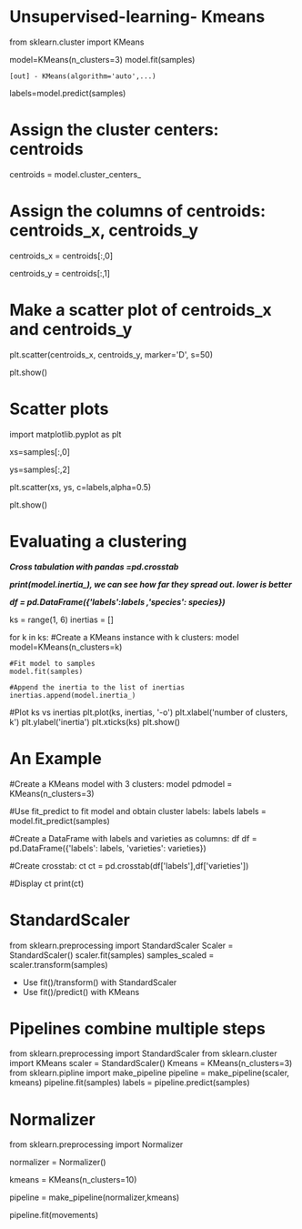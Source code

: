 # Unsupervised-learning- Kmeans
from sklearn.cluster import KMeans

model=KMeans(n_clusters=3)
model.fit(samples)

    [out] - KMeans(algorithm='auto',...)
    
labels=model.predict(samples)

# Assign the cluster centers: centroids
centroids = model.cluster_centers_

# Assign the columns of centroids: centroids_x, centroids_y
centroids_x = centroids[:,0]

centroids_y = centroids[:,1]

# Make a scatter plot of centroids_x and centroids_y
plt.scatter(centroids_x, centroids_y, marker='D', s=50)

plt.show()

# Scatter plots
import matplotlib.pyplot as plt

xs=samples[:,0]

ys=samples[:,2]

plt.scatter(xs, ys, c=labels,alpha=0.5)

plt.show()

# Evaluating a clustering

***Cross tabulation with pandas =pd.crosstab***

***print(model.inertia_), we can see how far they spread out. lower is better***

***df = pd.DataFrame({'labels':labels ,'species': species})***

ks = range(1, 6)
inertias = []

for k in ks:
    #Create a KMeans instance with k clusters: model
    model=KMeans(n_clusters=k)
    
    #Fit model to samples
    model.fit(samples)
    
    #Append the inertia to the list of inertias
    inertias.append(model.inertia_)
    
#Plot ks vs inertias
plt.plot(ks, inertias, '-o')
plt.xlabel('number of clusters, k')
plt.ylabel('inertia')
plt.xticks(ks)
plt.show()

# An Example

#Create a KMeans model with 3 clusters: model
pdmodel = KMeans(n_clusters=3)

#Use fit_predict to fit model and obtain cluster labels: labels
labels = model.fit_predict(samples)

#Create a DataFrame with labels and varieties as columns: df
df = pd.DataFrame({'labels': labels, 'varieties': varieties})

#Create crosstab: ct
ct = pd.crosstab(df['labels'],df['varieties'])

#Display ct
print(ct)

#   StandardScaler

from sklearn.preprocessing import StandardScaler
Scaler = StandardScaler()
scaler.fit(samples)
samples_scaled = scaler.transform(samples)

- Use fit()/transform() with StandardScaler
- Use fit()/predict() with KMeans

# Pipelines combine multiple steps

from sklearn.preprocessing import StandardScaler
from sklearn.cluster import KMeans
scaler = StandardScaler()
Kmeans = KMeans(n_clusters=3)
from sklearn.pipline import make_pipeline
pipeline = make_pipeline(scaler, kmeans)
pipeline.fit(samples)
labels = pipeline.predict(samples)

# Normalizer

from sklearn.preprocessing import Normalizer

normalizer = Normalizer()

kmeans = KMeans(n_clusters=10)

pipeline = make_pipeline(normalizer,kmeans)

pipeline.fit(movements)
